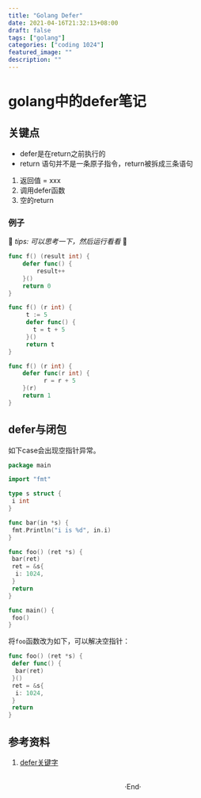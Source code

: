 ```yaml
---
title: "Golang Defer"
date: 2021-04-16T21:32:13+08:00
draft: false
tags: ["golang"]
categories: ["coding 1024"]
featured_image: ""
description: ""
---
```


# golang中的defer笔记

## 关键点
- defer是在return之前执行的
- return 语句并不是一条原子指令，return被拆成三条语句
 1. 返回值 = xxx
 2. 调用defer函数
 3. 空的return

### 例子

🤔 *tips: 可以思考一下，然后运行看看* 👀

```go
func f() (result int) {
    defer func() {
        result++
    }()
    return 0
}
```

```go
func f() (r int) {
     t := 5
     defer func() {
       t = t + 5
     }()
     return t
}
```

```go
func f() (r int) {
    defer func(r int) {
          r = r + 5
    }(r)
    return 1
}
```

 ## defer与闭包
如下case会出现空指针异常。
```go
package main

import "fmt"

type s struct {
 i int
}

func bar(in *s) {
 fmt.Println("i is %d", in.i)
}

func foo() (ret *s) {
 bar(ret)
 ret = &s{
  i: 1024,
 }
 return
}

func main() {
 foo()
}
```
将`foo`函数改为如下，可以解决空指针：
```go
func foo() (ret *s) {
 defer func() {
  bar(ret)
 }()
 ret = &s{
  i: 1024,
 }
 return
}
```

## 参考资料
1. [defer关键字](https://tiancaiamao.gitbooks.io/go-internals/content/zh/03.4.html)


<br>

<center>  ·End·  </center>
